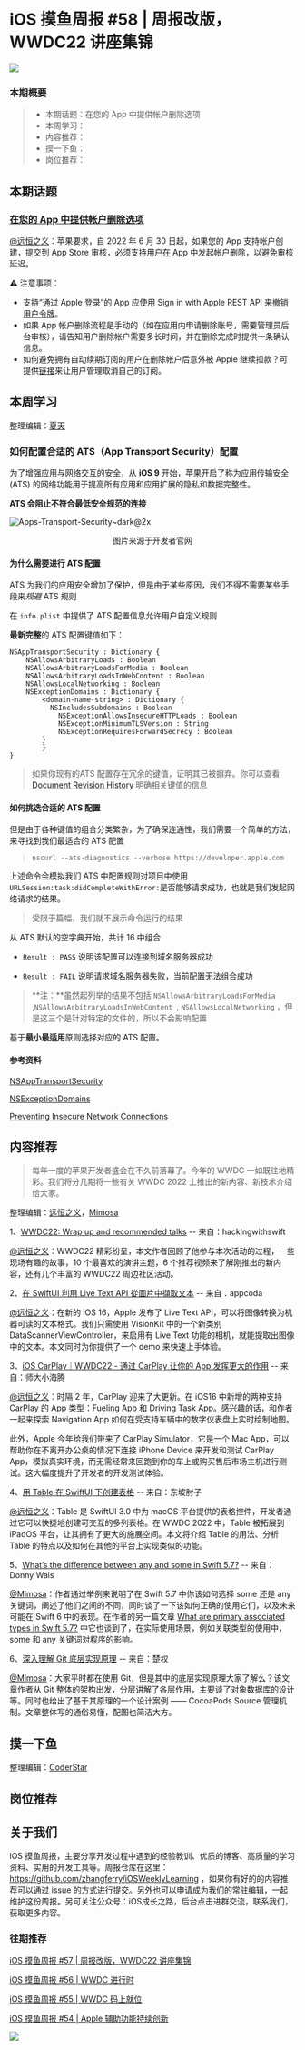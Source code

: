 # iOS 摸鱼周报 #58 | 周报改版，WWDC22 讲座集锦

![](https://cdn.zhangferry.com/Images/moyu_weekly_cover.jpeg)

### 本期概要

> * 本期话题：在您的 App 中提供帐户删除选项
> * 本周学习：
> * 内容推荐：
> * 摸一下鱼：
> * 岗位推荐：

## 本期话题

### [在您的 App 中提供帐户删除选项](https://developer.apple.com/cn/support/offering-account-deletion-in-your-app "在您的 App 中提供帐户删除选项")

[@远恒之义](https://github.com/eternaljust)：苹果要求，自 2022 年 6 月 30 日起，如果您的 App 支持帐户创建，提交到 App Store 审核，必须支持用户在 App 中发起帐户删除，以避免审核延迟。

⚠️ 注意事项：
* 支持“通过 Apple 登录”的 App 应使用 Sign in with Apple REST API 来[撤销用户令牌](https://www.yuque.com/eternaljust/rpmt31/bxmc3d#khpAl "撤销用户令牌")。
* 如果 App 帐户删除流程是手动的（如在应用内申请删除账号，需要管理员后台审核），请告知用户删除帐户需要多长时间，并在删除完成时提供一条确认信息。
* 如何避免拥有自动续期订阅的用户在删除帐户后意外被 Apple 继续扣款？可提供[链接](https://apps.apple.com/account/subscriptions "打开用户管理订阅链接")来让用户管理取消自己的订阅。

## 本周学习

整理编辑：[夏天](https://juejin.cn/user/3298190611456638) 
### 如何配置合适的 ATS（App Transport Security）配置

为了增强应用与网络交互的安全，从 **iOS 9** 开始，苹果开启了称为应用传输安全 (ATS) 的网络功能用于提高所有应用和应用扩展的隐私和数据完整性。

**ATS 会阻止不符合最低安全规范的连接**

![Apps-Transport-Security~dark@2x](https://docs-assets.developer.apple.com/published/eca371e3de/Apps-Transport-Security~dark@2x.png)

<center> 图片来源于开发者官网</center>

#### 为什么需要进行 ATS 配置

ATS 为我们的应用安全增加了保护，但是由于某些原因，我们不得不需要某些手段来*规避* ATS 规则

在 `info.plist` 中提供了 ATS 配置信息允许用户自定义规则

**最新完整**的 ATS 配置键值如下：

```
NSAppTransportSecurity : Dictionary {
    NSAllowsArbitraryLoads : Boolean
    NSAllowsArbitraryLoadsForMedia : Boolean
    NSAllowsArbitraryLoadsInWebContent : Boolean
    NSAllowsLocalNetworking : Boolean
    NSExceptionDomains : Dictionary {
    	<domain-name-string> : Dictionary {
      	  NSIncludesSubdomains : Boolean
        	NSExceptionAllowsInsecureHTTPLoads : Boolean
        	NSExceptionMinimumTLSVersion : String
        	NSExceptionRequiresForwardSecrecy : Boolean
    	}
		}
}
```
> 如果你现有的ATS 配置存在冗余的键值，证明其已被摒弃。你可以查看[Document Revision History](https://developer.apple.com/library/archive/documentation/General/Reference/InfoPlistKeyReference/RevisionHistory.html#//apple_ref/doc/uid/TP40016535-SW1) 明确相关键值的信息 

#### 如何挑选合适的 ATS 配置

但是由于各种键值的组合分类繁杂，为了确保连通性，我们需要一个简单的方法，来寻找到我们最适合的 ATS 配置

>  `nscurl --ats-diagnostics --verbose https://developer.apple.com`

上述命令会模拟我们 ATS 中配置规则对项目中使用`URLSession:task:didCompleteWithError:`是否能够请求成功，也就是我们发起网络请求的结果。

>  受限于篇幅，我们就不展示命令运行的结果

从 ATS 默认的空字典开始，共计 16 中组合

* `Result : PASS` 说明该配置可以连接到域名服务器成功

* `Result : FAIL` 说明请求域名服务器失败，当前配置无法组合成功

> **注：**虽然起列举的结果不包括    `NSAllowsArbitraryLoadsForMedia` ,`NSAllowsArbitraryLoadsInWebContent `, `NSAllowsLocalNetworking` ，但是这三个是针对特定的文件的，所以不会影响配置

基于**最小最适用**原则选择对应的 ATS 配置。

#### 参考资料

[NSAppTransportSecurity](https://developer.apple.com/documentation/bundleresources/information_property_list/nsapptransportsecurity?language=objc)

[NSExceptionDomains](https://developer.apple.com/documentation/bundleresources/information_property_list/nsapptransportsecurity/nsexceptiondomains?language=objc)

[Preventing Insecure Network Connections](https://developer.apple.com/documentation/security/preventing_insecure_network_connections?language=objc)


## 内容推荐

> 每年一度的苹果开发者盛会在不久前落幕了。今年的 WWDC 一如既往地精彩。我们将分几期将一些有关 WWDC 2022 上推出的新内容、新技术介绍给大家。

整理编辑：[远恒之义](https://github.com/eternaljust)，[Mimosa](https://juejin.cn/user/1433418892590136)

1、[WWDC22: Wrap up and recommended talks](https://www.hackingwithswift.com/articles/254/wwdc22-wrap-up-and-recommended-talks "WWDC22: Wrap up and recommended talks") -- 来自：hackingwithswift

[@远恒之义](https://github.com/eternaljust)：WWDC22 精彩纷呈，本文作者回顾了他参与本次活动的过程，一些现场有趣的故事，10 个最喜欢的演讲主题，6 个推荐视频来了解刚推出的新内容，还有几个丰富的 WWDC22 周边社区活动。

2、[在 SwiftUI 利用 Live Text API 從圖片中擷取文本](https://www.appcoda.com.tw/live-text-api/ "在 SwiftUI 利用 Live Text API 從圖片中擷取文本") -- 来自：appcoda

[@远恒之义](https://github.com/eternaljust)：在新的 iOS 16，Apple 发布了 Live Text API，可以将图像转换为机器可读的文本格式。我们只需使用 VisionKit 中的一个新类别 DataScannerViewController，来启用有 Live Text 功能的相机，就能提取出图像中的文本。本文同时为你提供了一个 demo 来快速上手体验。

3、[iOS CarPlay｜WWDC22 - 通过 CarPlay 让你的 App 发挥更大的作用](https://juejin.cn/post/7114239495360233479 "iOS CarPlay｜WWDC22 - 通过 CarPlay 让你的 App 发挥更大的作用") -- 来自：师大小海腾

[@远恒之义](https://github.com/eternaljust)：时隔 2 年，CarPlay 迎来了大更新。在 iOS16 中新增的两种支持 CarPlay 的 App 类型：Fueling App 和 Driving Task App。感兴趣的话，和作者一起来探索 Navigation App 如何在受支持车辆中的数字仪表盘上实时绘制地图。

此外，Apple 今年给我们带来了 CarPlay Simulator，它是一个 Mac App，可以帮助你在不离开办公桌的情况下连接 iPhone Device 来开发和测试 CarPlay App，模拟真实环境，而无需经常来回跑到你的车上或购买售后市场主机进行测试。这大幅度提升了开发者的开发测试体验。

4、[用 Table 在 SwiftUI 下创建表格](https://www.fatbobman.com/posts/table_in_SwiftUI/ "用 Table 在 SwiftUI 下创建表格") -- 来自：东坡肘子

[@远恒之义](https://github.com/eternaljust)：Table 是 SwiftUI 3.0 中为 macOS 平台提供的表格控件，开发者通过它可以快捷地创建可交互的多列表格。在 WWDC 2022 中，Table 被拓展到 iPadOS 平台，让其拥有了更大的施展空间。本文将介绍 Table 的用法、分析 Table 的特点以及如何在其他的平台上实现类似的功能。

5、[What’s the difference between any and some in Swift 5.7?](https://www.donnywals.com/whats-the-difference-between-any-and-some-in-swift-5-7/ "What’s the difference between any and some in Swift 5.7?") -- 来自：Donny Wals

[@Mimosa](https://juejin.cn/user/1433418892590136)：作者通过举例来说明了在 Swift 5.7 中你该如何选择 some 还是 any 关键词，阐述了他们之间的不同，同时谈了一下该如何正确的使用它们，以及未来可能在 Swift 6 中的表现。在作者的另一篇文章 [What are primary associated types in Swift 5.7?](https://www.donnywals.com/what-are-primary-associated-types-in-swift-5-7/) 中它也谈到了，在实际使用场景，例如关联类型的使用中，some 和 any 关键词对程序的影响。

6、[深入理解 Git 底层实现原理](http://chuquan.me/2022/05/21/understand-principle-of-git/ "深入理解 Git 底层实现原理") -- 来自：楚权

[@Mimosa](https://juejin.cn/user/1433418892590136)：大家平时都在使用 Git，但是其中的底层实现原理大家了解么？该文章作者从 Git 整体的架构出发，分层讲解了各层作用，主要谈了对象数据库的设计等。同时也给出了基于其原理的一个设计案例 —— CocoaPods Source 管理机制。文章整体写的通俗易懂，配图也简洁大方。

## 摸一下鱼

整理编辑：[CoderStar](https://mp.weixin.qq.com/mp/homepage?__biz=MzU4NjQ5NDYxNg==&hid=1&sn=659c56a4ceebb37b1824979522adbb15&scene=18)

## 岗位推荐


## 关于我们

iOS 摸鱼周报，主要分享开发过程中遇到的经验教训、优质的博客、高质量的学习资料、实用的开发工具等。周报仓库在这里：https://github.com/zhangferry/iOSWeeklyLearning ，如果你有好的的内容推荐可以通过 issue 的方式进行提交。另外也可以申请成为我们的常驻编辑，一起维护这份周报。另可关注公众号：iOS成长之路，后台点击进群交流，联系我们，获取更多内容。

### 往期推荐

[iOS 摸鱼周报 #57 | 周报改版，WWDC22 讲座集锦](https://mp.weixin.qq.com/s/e4ZbFBPqclgy7KyfxVyQZA)

[iOS 摸鱼周报 #56 | WWDC 进行时](https://mp.weixin.qq.com/s/ZyGV6WlFsZOX6Aqgrf1QRQ)

[iOS 摸鱼周报 #55 | WWDC 码上就位](https://mp.weixin.qq.com/s/zDhnOwOiLGJ_Nwxy5NBePw)

[iOS 摸鱼周报 #54 | Apple 辅助功能持续创新](https://mp.weixin.qq.com/s/6jdqa143Y5yr6lbjCuzlqA)

![](https://cdn.zhangferry.com/Images/WechatIMG384.jpeg)
